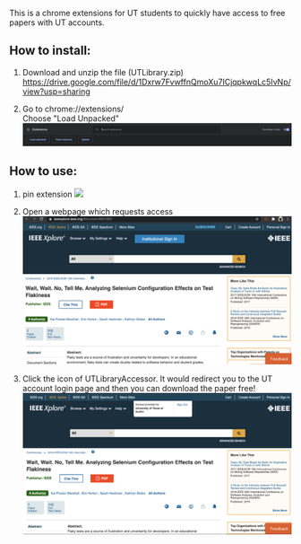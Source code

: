 This is a chrome extensions for UT students to quickly have access to free papers with UT accounts.

## How to install:     

1. Download and unzip the file (UTLibrary.zip)
https://drive.google.com/file/d/1Dxrw7FvwffnQmoXu7ICjqpkwqLc5IvNp/view?usp=sharing

2. Go to chrome://extensions/    
Choose "Load Unpacked"
![](pic/Extensions.png)

## How to use:

1. pin extension
![](pic/snapshot3.png)

2. Open a webpage which requests access
![](pic/snapshot1.png)


3. Click the icon of UTLibraryAccessor. It would redirect you to the UT account login page and then you can download the paper free!
![](pic/snapshot2.png)

